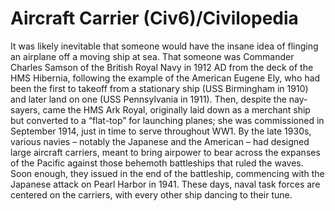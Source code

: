 # Aircraft Carrier (Civ6)/Civilopedia

It was likely inevitable that someone would have the insane idea of flinging an airplane off a moving ship at sea. That someone was Commander Charles Samson of the British Royal Navy in 1912 AD from the deck of the HMS Hibernia, following the example of the American Eugene Ely, who had been the first to takeoff from a stationary ship (USS Birmingham in 1910) and later land on one (USS Pennsylvania in 1911). Then, despite the nay-sayers, came the HMS Ark Royal, originally laid down as a merchant ship but converted to a “flat-top” for launching planes; she was commissioned in September 1914, just in time to serve throughout WW1. By the late 1930s, various navies – notably the Japanese and the American – had designed large aircraft carriers, meant to bring airpower to bear across the expanses of the Pacific against those behemoth battleships that ruled the waves. Soon enough, they issued in the end of the battleship, commencing with the Japanese attack on Pearl Harbor in 1941. These days, naval task forces are centered on the carriers, with every other ship dancing to their tune.